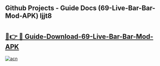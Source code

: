 ## Github Projects - Guide Docs (69-Live-Bar-Bar-Mod-APK) ljjt8

# <h2><a href="https://apkcomod.com?title=69-Live-Bar-Bar-Mod-APK">🔗👉 🔴 Guide-Download-69-Live-Bar-Bar-Mod-APK </a></h2>

[![acn](https://github.com/user-attachments/assets/0f9c940e-d8b0-45ae-aac7-cd30a18b3e1c)](https://apkcomod.com?title=69-Live-Bar-Bar-Mod-APK)
